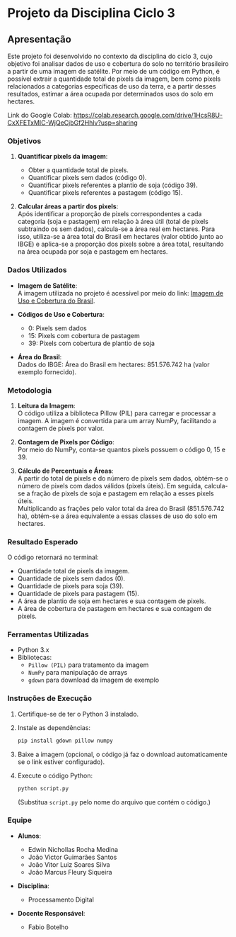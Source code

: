 #  Projeto da Disciplina Ciclo 3

## Apresentação

Este projeto foi desenvolvido no contexto da disciplina do ciclo 3, cujo objetivo foi analisar dados de uso e cobertura do solo no território brasileiro a partir de uma imagem de satélite. Por meio de um código em Python, é possível extrair a quantidade total de pixels da imagem, bem como pixels relacionados a categorias específicas de uso da terra, e a partir desses resultados, estimar a área ocupada por determinados usos do solo em hectares.

Link do Google Colab: https://colab.research.google.com/drive/1HcsR8U-CxXFETxMIC-WjQeCjbGf2Hhlv?usp=sharing
### Objetivos

1. **Quantificar pixels da imagem**:  
   - Obter a quantidade total de pixels.
   - Quantificar pixels sem dados (código 0).
   - Quantificar pixels referentes a plantio de soja (código 39).
   - Quantificar pixels referentes a pastagem (código 15).

2. **Calcular áreas a partir dos pixels**:  
   Após identificar a proporção de pixels correspondentes a cada categoria (soja e pastagem) em relação à área útil (total de pixels subtraindo os sem dados), calcula-se a área real em hectares. Para isso, utiliza-se a área total do Brasil em hectares (valor obtido junto ao IBGE) e aplica-se a proporção dos pixels sobre a área total, resultando na área ocupada por soja e pastagem em hectares.

### Dados Utilizados

- **Imagem de Satélite**:  
  A imagem utilizada no projeto é acessível por meio do link: [Imagem de Uso e Cobertura do Brasil](https://drive.google.com/file/d/1BrtGByxXu5xqBGOvSBmPWkb_YGZagHav/view?usp=sharing).

- **Códigos de Uso e Cobertura**:  
  - 0: Pixels sem dados
  - 15: Pixels com cobertura de pastagem
  - 39: Pixels com cobertura de plantio de soja

- **Área do Brasil**:  
  Dados do IBGE: Área do Brasil em hectares: 851.576.742 ha (valor exemplo fornecido).

### Metodologia

1. **Leitura da Imagem**:  
   O código utiliza a biblioteca Pillow (PIL) para carregar e processar a imagem. A imagem é convertida para um array NumPy, facilitando a contagem de pixels por valor.

2. **Contagem de Pixels por Código**:  
   Por meio do NumPy, conta-se quantos pixels possuem o código 0, 15 e 39.

3. **Cálculo de Percentuais e Áreas**:  
   A partir do total de pixels e do número de pixels sem dados, obtém-se o número de pixels com dados válidos (pixels úteis). Em seguida, calcula-se a fração de pixels de soja e pastagem em relação a esses pixels úteis.  
   Multiplicando as frações pelo valor total da área do Brasil (851.576.742 ha), obtém-se a área equivalente a essas classes de uso do solo em hectares.

### Resultado Esperado

O código retornará no terminal:

- Quantidade total de pixels da imagem.
- Quantidade de pixels sem dados (0).
- Quantidade de pixels para soja (39).
- Quantidade de pixels para pastagem (15).
- A área de plantio de soja em hectares e sua contagem de pixels.
- A área de cobertura de pastagem em hectares e sua contagem de pixels.

### Ferramentas Utilizadas

- Python 3.x
- Bibliotecas:  
  - `Pillow (PIL)` para tratamento da imagem
  - `NumPy` para manipulação de arrays
  - `gdown` para download da imagem de exemplo

### Instruções de Execução

1. Certifique-se de ter o Python 3 instalado.
2. Instale as dependências:  
   ```bash
   pip install gdown pillow numpy
   ```
3. Baixe a imagem (opcional, o código já faz o download automaticamente se o link estiver configurado).
4. Execute o código Python:  
   ```bash
   python script.py
   ```
   
   (Substitua `script.py` pelo nome do arquivo que contém o código.)

### Equipe

- **Alunos**:  
  - Edwin Nichollas Rocha Medina
  - João Victor Guimarães Santos
  - João Vitor Luiz Soares Silva
  - João Marcus Fleury Siqueira

- **Disciplina**:  
  - Processamento Digital

- **Docente Responsável**:  
  - Fabio Botelho
